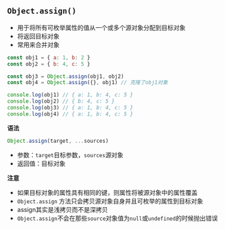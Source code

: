 ## `Object.assign()`

- 用于将所有可枚举属性的值从一个或多个源对象分配到目标对象
- 将返回目标对象
- 常用来合并对象

```js
const obj1 = { a: 1, b: 2 }
const obj2 = { b: 4, c: 5 }

const obj3 = Object.assign(obj1, obj2)
const obj4 = Object.assign({}, obj1) // 克隆了obj1对象

console.log(obj1) // { a: 1, b: 4, c: 5 }
console.log(obj2) // { b: 4, c: 5 }
console.log(obj3) // { a: 1, b: 4, c: 5 }
console.log(obj4) // { a: 1, b: 4, c: 5 }
```

**语法**

```js
Object.assign(target, ...sources)
```

- 参数：`target`目标参数，`sources`源对象
- 返回值：目标对象

**注意**

- 如果目标对象的属性具有相同的键，则属性将被源对象中的属性覆盖
- `Object.assign` 方法只会拷贝源对象自身并且可枚举的属性到目标对象
- assign其实是浅拷贝而不是深拷贝
- `Object.assign`不会在那些`source`对象值为`null`或`undefined`的时候抛出错误